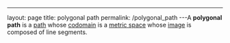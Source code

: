 ---
 layout: page
 title: polygonal path
 permalink: /polygonal_path
---A **polygonal path** is a [path](https://defsmath.github.io/DefsMath/path) whose [codomain](https://defsmath.github.io/DefsMath/codomain) is a [metric space](https://defsmath.github.io/DefsMath/metric_space) whose [image](https://defsmath.github.io/DefsMath/image) is composed of line segments.